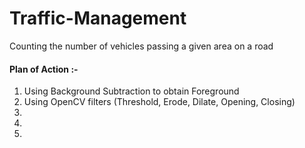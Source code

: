 # Traffic-Management
Counting the number of vehicles passing a given area on a road

#### Plan of Action :- 
  1. Using Background Subtraction to obtain Foreground
  2. Using OpenCV filters (Threshold, Erode, Dilate, Opening, Closing)
  3. 
  4.
  5.
  
